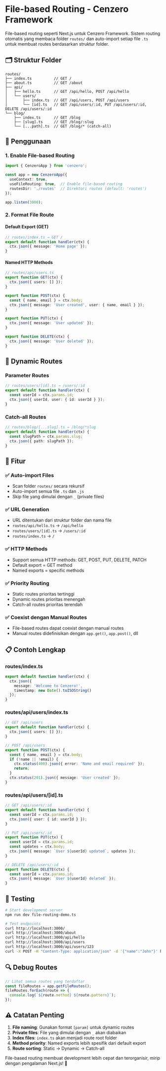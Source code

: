 # File-based Routing - Cenzero Framework

File-based routing seperti Next.js untuk Cenzero Framework. Sistem routing otomatis yang membaca folder `routes/` dan auto-import setiap file `.ts` untuk membuat routes berdasarkan struktur folder.

## 🗂️ Struktur Folder

```
routes/
├── index.ts          // GET /
├── about.ts          // GET /about
├── api/
│   ├── hello.ts      // GET /api/hello, POST /api/hello
│   └── users/
│       ├── index.ts  // GET /api/users, POST /api/users
│       └── [id].ts   // GET /api/users/:id, PUT /api/users/:id, DELETE /api/users/:id
└── blog/
    ├── index.ts      // GET /blog
    ├── [slug].ts     // GET /blog/:slug
    └── [...path].ts  // GET /blog/* (catch-all)
```

## 🚀 Penggunaan

### 1. Enable File-based Routing

```typescript
import { CenzeroApp } from 'cenzero';

const app = new CenzeroApp({
  useContext: true,
  useFileRouting: true,  // Enable file-based routing
  routesDir: './routes'  // Direktori routes (default: 'routes')
});

app.listen(3000);
```

### 2. Format File Route

#### Default Export (GET)

```typescript
// routes/index.ts → GET /
export default function handler(ctx) {
  ctx.json({ message: 'Home page' });
}
```

#### Named HTTP Methods

```typescript
// routes/api/users.ts
export function GET(ctx) {
  ctx.json({ users: [] });
}

export function POST(ctx) {
  const { name, email } = ctx.body;
  ctx.json({ message: 'User created', user: { name, email } });
}

export function PUT(ctx) {
  ctx.json({ message: 'User updated' });
}

export function DELETE(ctx) {
  ctx.json({ message: 'User deleted' });
}
```

## 📍 Dynamic Routes

### Parameter Routes

```typescript
// routes/users/[id].ts → /users/:id
export default function handler(ctx) {
  const userId = ctx.params.id;
  ctx.json({ userId, user: { id: userId } });
}
```

### Catch-all Routes

```typescript
// routes/blog/[...slug].ts → /blog/*slug
export default function handler(ctx) {
  const slugPath = ctx.params.slug;
  ctx.json({ path: slugPath });
}
```

## 🔧 Fitur

### ✅ Auto-import Files
- Scan folder `routes/` secara rekursif
- Auto-import semua file `.ts` dan `.js`
- Skip file yang dimulai dengan `_` (private files)

### ✅ URL Generation  
- URL ditentukan dari struktur folder dan nama file
- `routes/api/hello.ts` → `/api/hello`
- `routes/users/[id].ts` → `/users/:id`
- `routes/index.ts` → `/`

### ✅ HTTP Methods
- Support semua HTTP methods: GET, POST, PUT, DELETE, PATCH
- Default export = GET method
- Named exports = specific methods

### ✅ Priority Routing
- Static routes prioritas tertinggi
- Dynamic routes prioritas menengah  
- Catch-all routes prioritas terendah

### ✅ Coexist dengan Manual Routes
- File-based routes dapat coexist dengan manual routes
- Manual routes didefinisikan dengan `app.get()`, `app.post()`, dll

## 📋 Contoh Lengkap

### routes/index.ts
```typescript
export default function handler(ctx) {
  ctx.json({
    message: 'Welcome to Cenzero!',
    timestamp: new Date().toISOString()
  });
}
```

### routes/api/users/index.ts
```typescript
// GET /api/users
export default function handler(ctx) {
  ctx.json({ users: [] });
}

// POST /api/users  
export function POST(ctx) {
  const { name, email } = ctx.body;
  if (!name || !email) {
    ctx.status(400).json({ error: 'Name and email required' });
    return;
  }
  ctx.status(201).json({ message: 'User created' });
}
```

### routes/api/users/[id].ts
```typescript
// GET /api/users/:id
export default function handler(ctx) {
  const userId = ctx.params.id;
  ctx.json({ user: { id: userId } });
}

// PUT /api/users/:id
export function PUT(ctx) {
  const userId = ctx.params.id;
  const updates = ctx.body;
  ctx.json({ message: `User ${userId} updated`, updates });
}

// DELETE /api/users/:id
export function DELETE(ctx) {
  const userId = ctx.params.id;
  ctx.json({ message: `User ${userId} deleted` });
}
```

## 🧪 Testing

```bash
# Start development server
npm run dev file-routing-demo.ts

# Test endpoints
curl http://localhost:3000/
curl http://localhost:3000/about  
curl http://localhost:3000/api/hello
curl http://localhost:3000/api/users
curl http://localhost:3000/api/users/123
curl -X POST -H "Content-Type: application/json" -d '{"name":"John"}' http://localhost:3000/api/users
```

## 🔍 Debug Routes

```typescript
// Lihat semua routes yang terdaftar
const fileRoutes = app.getFileRoutes();
fileRoutes.forEach(route => {
  console.log(`${route.method} ${route.pattern}`);
});
```

## ⚠️ Catatan Penting

1. **File naming**: Gunakan format `[param]` untuk dynamic routes
2. **Private files**: File yang dimulai dengan `_` akan diabaikan
3. **Index files**: `index.ts` akan menjadi route root folder
4. **Method priority**: Named exports lebih spesifik dari default export
5. **Route sorting**: Static → Dynamic → Catch-all

File-based routing membuat development lebih cepat dan terorganisir, mirip dengan pengalaman Next.js! 🚀
